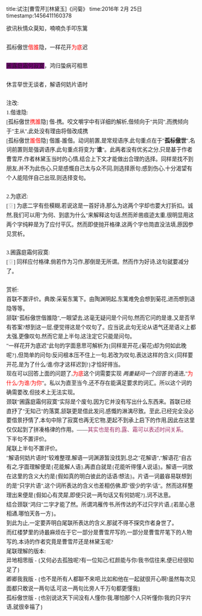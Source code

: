 title:试注[曹雪芹][林黛玉]《问菊》
time:2016年 2月 25日
timestamp:1456411160378

<pre style="line-height: 22px; margin-top: 0px; margin-bottom: 0px; padding: 0px; white-space: pre-wrap; word-wrap: break-word; font-family: 微软雅黑; font-size: 14.399999618530273px;"   ><span style="line-height: 24.799999237060547px;"   ><span style="line-height: 24.799999237060547px;"   >欲讯秋情众莫知，喃喃负手叩东篱

孤标傲世</span><font style="line-height: 24.799999237060547px;"   color="#ff0000"   >偕誰</font><font style="line-height: 24.799999237060547px;"   >隐</font><span style="line-height: 22px;"   >，</span><span style="line-height: 22px;"   >一样花开</span><span style="line-height: 22px;"   ><font style="line-height: 24.799999237060547px;"   color="#ff0000"   >为底</font></span><span style="line-height: 22px;"   >迟</span><font style="line-height: 24.799999237060547px;"   ><br style="line-height: 24.799999237060547px;"   >
<span style="background-color: rgb(128, 0, 128);"   >圃露庭霜何寂寞</span></font><span style="line-height: 22px;"   >，</span><span style="line-height: 22px;"   >鸿归蛰病可相思</span><font style="line-height: 24.799999237060547px;"   ><br style="line-height: 24.799999237060547px;"   >　　
休言举世无谈者，解语何妨片语时</font></span></pre><pre style="line-height: 22px; margin-top: 0px; margin-bottom: 0px; padding: 0px; white-space: pre-wrap; word-wrap: break-word; font-family: 微软雅黑; font-size: 14.399999618530273px;"   ><font color="#222222"   style="line-height: 24.799999237060547px;"   ><br style="line-height: 24.799999237060547px;"   ></font></pre><pre style="line-height: 22px; margin-top: 0px; margin-bottom: 0px; padding: 0px; white-space: pre-wrap; word-wrap: break-word; font-family: 微软雅黑; font-size: 14.399999618530273px;"   ><font style="line-height: 24.799999237060547px;"   >注改:</font></pre><pre style="line-height: 22px; margin-top: 0px; margin-bottom: 0px; padding: 0px; white-space: pre-wrap; word-wrap: break-word; font-family: 微软雅黑; font-size: 14.399999618530273px;"   ><font style="line-height: 24.799999237060547px;"   >1.偕谁隐:</font></pre><pre style="line-height: 22px; margin-top: 0px; margin-bottom: 0px; padding: 0px; white-space: pre-wrap; word-wrap: break-word; font-family: 微软雅黑; font-size: 14.399999618530273px;"   ><span style="line-height: 24.799999237060547px;"   >[<span style="line-height: 24.799999237060547px;"   >孤标傲世</span><font color="#ff0000"   style="line-height: 24.799999237060547px;"   ><span style="line-height: 24.799999237060547px;"   >携</span><font style="line-height: 24.799999237060547px;"   >誰</font></font><font style="line-height: 24.799999237060547px;"   >隐</font><span style="line-height: 24.799999237060547px;"   >] </span><span style="line-height: 24.799999237060547px;"   >偕-携。咬文嚼字中有详细的解析,偕倾</span><span style="line-height: 24.799999237060547px;"   >向于"共同",而携倾向于"主从",此处没有理由将</span><span style="line-height: 24.799999237060547px;"   >偕改成携</span></span></pre><pre style="line-height: 22px; margin-top: 0px; margin-bottom: 0px; padding: 0px; word-wrap: break-word; white-space: pre-wrap; font-size: 14.399999618530273px; font-family: 微软雅黑;"   ><span style="line-height: 24.799999237060547px;"   ><span style="line-height: 24.799999237060547px;"   >[</span><span style="line-height: 24.799999237060547px;"   >孤标傲世</span><font color="#ff0000"   style="line-height: 24.799999237060547px;"   ><font style="line-height: 24.799999237060547px;"   >誰</font><span style="line-height: 24.799999237060547px;"   >偕</span></font><span style="line-height: 24.799999237060547px;"   >隐]</span><span style="line-height: 24.799999237060547px;"   >&nbsp;</span><span style="line-height: 24.799999237060547px;"   >偕誰</span><span style="line-height: 24.799999237060547px;"   >-</span><font style="line-height: 24.799999237060547px;"   >誰</font><span style="line-height: 24.799999237060547px;"   >偕</span><span style="line-height: 24.799999237060547px;"   >。动词前置,是常规</span><span style="line-height: 24.799999237060547px;"   >语序,此句重点在于"</span><span style="line-height: 24.799999237060547px;"   ><b style="line-height: 24.799999237060547px;"   >孤标傲世</b></span><span style="line-height: 24.799999237060547px;"   >",名词前置则是强调语序,此句重点将变为"<b style="line-height: 24.799999237060547px;"   >谁</b>"。此两者没有优劣之分,只是基于作者曹雪芹,作者林黛玉当时的心情,结合上下文才能做出合理的选择。同样是找不到朋友,并不为此伤心,只是感慨自己太与众不同,则选择原句;感到伤心,十分渴望有个人能陪伴自己出现,则选择变句。</span></span></pre><pre style="line-height: 22px; margin-top: 0px; margin-bottom: 0px; padding: 0px; word-wrap: break-word; white-space: pre-wrap; font-size: 14.399999618530273px; font-family: 微软雅黑;"   ><span style="line-height: 24.799999237060547px;"   ><br style="line-height: 24.799999237060547px;"   ></span></pre><pre style="line-height: 22px; margin-top: 0px; margin-bottom: 0px; padding: 0px; word-wrap: break-word; white-space: pre-wrap; font-size: 14.399999618530273px; font-family: 微软雅黑;"   ><span style="line-height: 24.799999237060547px;"   >2.为底迟:</span></pre><pre style="line-height: 24.799999237060547px; margin-top: 0px; margin-bottom: 0px; padding: 0px; word-wrap: break-word; white-space: pre-wrap; font-size: 14.399999618530273px; font-family: 微软雅黑;"   ><span style="line-height: 24.799999237060547px;"   >[<font color="#c0c0c0"   style="line-height: 24.799999237060547px;"   >空</font>] 为底二字有些模糊,若说这是一首好诗,那么为这两个字却也要大打折扣。诚然,我们可以用"为何、到底为什么"来解释这句话,然而斧凿痕迹太重,很明显用这两个字纯粹是为了应付平仄。然而即使抛开格律,这两个字也简直没法填,原因参见赏析。</span></pre><pre style="line-height: 24.799999237060547px; margin-top: 0px; margin-bottom: 0px; padding: 0px; word-wrap: break-word; white-space: pre-wrap; font-size: 14.399999618530273px; font-family: 微软雅黑;"   ><font style="line-height: 24.799999237060547px;"   ><br style="line-height: 24.799999237060547px;"   ></font></pre><pre style="line-height: 24.799999237060547px; margin-top: 0px; margin-bottom: 0px; padding: 0px; word-wrap: break-word; white-space: pre-wrap; font-size: 14.399999618530273px; font-family: 微软雅黑;"   ><span style="line-height: 24.799999237060547px;"   >3.<span style="line-height: 24.799999237060547px;"   >圃露庭霜何寂寞</span><span style="line-height: 24.799999237060547px;"   >:</span></span></pre><pre style="line-height: 24.799999237060547px; margin-top: 0px; margin-bottom: 0px; padding: 0px; word-wrap: break-word; white-space: pre-wrap; font-size: 14.399999618530273px; font-family: 微软雅黑;"   ><span style="line-height: 24.799999237060547px;"   >[<span style="line-height: 24.799999237060547px;"   ><font color="#c0c0c0"   style="line-height: 24.799999237060547px;"   >空</font></span><span style="line-height: 24.799999237060547px;"   >] 同样应付格律,倘若作为习作,那倒是无所谓。然而作为好诗,这句就要减分了。</span></span></pre><pre style="line-height: 24.799999237060547px; margin-top: 0px; margin-bottom: 0px; padding: 0px; word-wrap: break-word; white-space: pre-wrap; font-size: 14.399999618530273px; font-family: 微软雅黑;"   ><font style="line-height: 24.799999237060547px;"   ><br style="line-height: 24.799999237060547px;"   ></font></pre><pre style="line-height: 24.799999237060547px; margin-top: 0px; margin-bottom: 0px; padding: 0px; word-wrap: break-word; white-space: pre-wrap; font-size: 14.399999618530273px; font-family: 微软雅黑;"   ><font style="line-height: 24.799999237060547px;"   >赏析:</font></pre><pre style="line-height: 24.799999237060547px; margin-top: 0px; margin-bottom: 0px; padding: 0px; word-wrap: break-word; white-space: pre-wrap; font-size: 14.399999618530273px; font-family: 微软雅黑;"   ><font style="line-height: 24.799999237060547px;"   >首联不置评价。典故:采菊东篱下。由陶渊明起,东篱难免会想到菊花,进而想到退隐等等。</font></pre><pre style="line-height: 24.799999237060547px; margin-top: 0px; margin-bottom: 0px; padding: 0px; word-wrap: break-word; white-space: pre-wrap; font-size: 14.399999618530273px; font-family: 微软雅黑;"   ><span style="line-height: 24.799999237060547px;"   >颔联"<span style="line-height: 24.799999237060547px;"   >孤标傲世</span><font style="line-height: 24.799999237060547px;"   >偕誰</font><font style="line-height: 24.799999237060547px;"   >隐",一眼望去,这毫无疑问是个问句,然而它问的是谁,又是否早有答案?想到这一层,便觉得这是个叹句了。应当说,此句无论从语气还是语义上都太强,更像叹句,然而它是上半句,这注定它只能是问句。</font></span></pre><pre style="line-height: 24.799999237060547px; margin-top: 0px; margin-bottom: 0px; padding: 0px; word-wrap: break-word; white-space: pre-wrap; font-size: 14.399999618530273px; font-family: 微软雅黑;"   ><span style="line-height: 24.799999237060547px;"   ><font style="line-height: 24.799999237060547px;"   >"</font><span style="line-height: 22px;"   >一样花开</span><span style="line-height: 22px;"   ><font style="line-height: 24.799999237060547px;"   >为底</font></span><span style="line-height: 22px;"   >迟</span><span style="line-height: 24.799999237060547px;"   >"此句的字面意思可解析为{同样是开花,(菊花)却为何如此晚呢?},但简单的问句/反问根本压不住上一句,若改为叹句,表达这样的含义{同样要开花,是为了什么/谁/你才这样迟到!}才恰好得当。</span></span></pre><pre style="line-height: 24.799999237060547px; margin-top: 0px; margin-bottom: 0px; padding: 0px; word-wrap: break-word; white-space: pre-wrap; font-size: 14.399999618530273px; font-family: 微软雅黑;"   ><span style="line-height: 24.799999237060547px;"   ><span style="line-height: 24.799999237060547px;"   >现在可以回答上面的问题了,</span><span style="line-height: 24.799999237060547px;"   ><font color="#ff0000"   >为底</font></span><span style="line-height: 24.799999237060547px;"   >这个词需要实现 </span><span style="line-height: 24.799999237060547px;"   ><i style="line-height: 24.799999237060547px;"   >两重疑问一个回答 </i></span><span style="line-height: 24.799999237060547px;"   >的递进,"</span><span style="line-height: 24.799999237060547px;"   ><font style="line-height: 24.799999237060547px;"   color="#ff0000"   >为什么/为谁/为你</font></span><span style="line-height: 24.799999237060547px;"   >"。私以为直至当今,还不存在能满足要求的词汇。所以这个词的确需要改,但技术上无法实现。</span></span></pre><pre style="line-height: 24.799999237060547px; margin-top: 0px; margin-bottom: 0px; padding: 0px; word-wrap: break-word; white-space: pre-wrap; font-size: 14.399999618530273px; font-family: 微软雅黑;"   ><span style="line-height: 24.799999237060547px;"   ><font style="line-height: 24.799999237060547px;"   >颈联"</font><span style="line-height: 24.799999237060547px;"   >圃露庭霜何寂寞</span><span style="line-height: 24.799999237060547px;"   >"实际是个废句,因为它并没有写出什么东西来。首联已经直抒了"无知己"的落寞,颔联更是借此发问,感慨的淋漓尽致。至此,已经完全没必要借景抒情了,本句中除了寂寞也再无它物,更起不到承上启下的作用,因此在这里仅仅起到了拼凑格律的作用。——</span><span style="line-height: 24.799999237060547px;"   ><font style="line-height: 24.799999237060547px;"   color="#993366"   >其实也是有的,露、霜可以表述时间关系。</font></span></span></pre><pre style="line-height: 24.799999237060547px; margin-top: 0px; margin-bottom: 0px; padding: 0px; word-wrap: break-word; white-space: pre-wrap; font-size: 14.399999618530273px; font-family: 微软雅黑;"   ><span style="line-height: 24.799999237060547px;"   >下半句不置评价。</span></pre><pre style="line-height: 24.799999237060547px; margin-top: 0px; margin-bottom: 0px; padding: 0px; word-wrap: break-word; white-space: pre-wrap; font-size: 14.399999618530273px; font-family: 微软雅黑;"   ><span style="line-height: 24.799999237060547px;"   >尾联上半句不置评价。</span></pre><pre style="line-height: 24.799999237060547px; margin-top: 0px; margin-bottom: 0px; padding: 0px; word-wrap: break-word; white-space: pre-wrap; font-size: 14.399999618530273px; font-family: 微软雅黑;"   ><span style="line-height: 24.799999237060547px;"   >"<span style="line-height: 24.799999237060547px;"   >解语何妨片语时</span><span style="line-height: 24.799999237060547px;"   >"较难整理,解语一词渊源暂没找到,总之"花解语","解语花"自古有之,字面理解便是{花能解人语},再直白就是{花能听得懂人说话}。解语一词放在这里的含义大约是{假如真的明白彼此的话语/想法}。片语一词最容易联想到的是"只字片语",这个词所表达的含义也差相仿佛,即"很少的字/话"。然而这样整理出来便是{假如心有灵犀,即使只说一两句话又有何妨呢?},词不达意。</span></span></pre><pre style="line-height: 24.799999237060547px; margin-top: 0px; margin-bottom: 0px; padding: 0px; word-wrap: break-word; white-space: pre-wrap; font-size: 14.399999618530273px; font-family: 微软雅黑;"   ><span style="line-height: 24.799999237060547px;"   >结合颈联"鸿归"二字才能了然。所谓鸿雁传书,所传达的不过只字片语,{若是心意相通,哪怕天各一方}。</span></pre><pre style="line-height: 24.799999237060547px; margin-top: 0px; margin-bottom: 0px; padding: 0px; word-wrap: break-word; white-space: pre-wrap; font-size: 14.399999618530273px; font-family: 微软雅黑;"   ><span style="line-height: 24.799999237060547px;"   >到此为止,一定要弄明白尾联所表达的含义,那就不得不探究作者身世了。</span></pre><pre style="line-height: 24.799999237060547px; margin-top: 0px; margin-bottom: 0px; padding: 0px; word-wrap: break-word; white-space: pre-wrap; font-size: 14.399999618530273px; font-family: 微软雅黑;"   ><span style="line-height: 24.799999237060547px;"   >而红楼梦里的诗最麻烦在于它一部分是曹雪芹写的,一部分是曹雪芹笔下的人物写的,本诗的作者究竟是曹雪芹还是林黛玉呢?</span></pre><pre style="line-height: 24.799999237060547px; margin-top: 0px; margin-bottom: 0px; padding: 0px; word-wrap: break-word; white-space: pre-wrap; font-size: 14.399999618530273px; font-family: 微软雅黑;"   ><span style="line-height: 24.799999237060547px;"   >尾联理解的版本:</span></pre><pre style="line-height: 24.799999237060547px; margin-top: 0px; margin-bottom: 0px; padding: 0px; word-wrap: break-word; white-space: pre-wrap; font-size: 14.399999618530273px; font-family: 微软雅黑;"   ><span style="line-height: 24.799999237060547px;"   >异地相思版 - {又何必去孤独呢?有一位知己/红颜能与你/我书信往来,便已经很知足了}</span></pre><pre style="line-height: 24.799999237060547px; margin-top: 0px; margin-bottom: 0px; padding: 0px; word-wrap: break-word; white-space: pre-wrap; font-size: 14.399999618530273px; font-family: 微软雅黑;"   ><span style="line-height: 24.799999237060547px;"   >卿卿我我版 - {也不是所有人都聊不来吧,比如和他在一起就很开心啊!虽然每次见面都只敢说一两句话,可这一两句比旁人千万句都更懂我}</span></pre><pre style="line-height: 24.799999237060547px; margin-top: 0px; margin-bottom: 0px; padding: 0px; word-wrap: break-word; white-space: pre-wrap; font-size: 14.399999618530273px; font-family: 微软雅黑;"   ><span style="line-height: 24.799999237060547px;"   >孤标傲世版 - {也别说这天下间没有人懂你/我,哪怕那个人只听懂你/我的只字片语,就很幸福了}</span></pre><div><span style="line-height: 24.799999237060547px;"   ><br></span></div><span style="line-height: 28px;"   ></span><wbr>